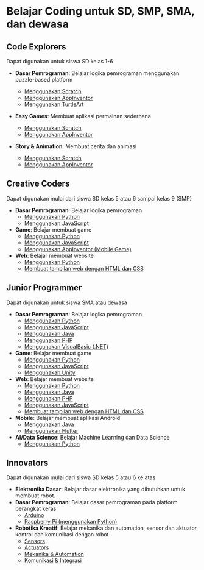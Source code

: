 # Belajar Coding untuk SD, SMP, SMA, dan dewasa

## Code Explorers
Dapat digunakan untuk siswa SD kelas 1-6
- **Dasar Pemrograman**:
Belajar logika pemrograman menggunakan puzzle-based platform
	- [Menggunakan Scratch](Puzzle-based/Dasar-Pemrograman-Scratch.md)
	- [Menggunakan AppInventor](Puzzle-based/Dasar-Pemrograman-AppInventor.md)
	- [Menggunakan TurtleArt](Puzzle-based/Dasar-Pemrograman-TurtleArt.md)

- **Easy Games**:
Membuat aplikasi permainan sederhana
	- [Menggunakan Scratch](Puzzle-based/Easy-Games-Scratch.md)
	- [Menggunakan AppInventor](Puzzle-based/Easy-Games-AppInventor.md)
		
- **Story & Animation**:
Membuat cerita dan animasi
	- [Menggunakan Scratch](Puzzle-based/StoryAnimation-Scratch.md)
	- [Menggunakan AppInventor](Puzzle-based/StoryAnimation-AppInventor.md)

## Creative Coders
Dapat digunakan mulai dari siswa SD kelas 5 atau 6 sampai kelas 9 (SMP)
- **Dasar Pemrograman**:
Belajar logika pemrograman
	- [Menggunakan Python](Text-based/Dasar-Pemrograman-Python.md)
	- [Menggunakan JavaScript](Text-based/Dasar-Pemrograman-JavaScript.md)
- **Game**:
Belajar membuat game
	- [Menggunakan Python](Text-based/Game-Python.md)
	- [Menggunakan JavaScript](Text-based/Game-JavaScript.md)
	- [Menggunakan AppInventor (Mobile Game)](Text-based/Game-AppInventor.md)
- **Web**:
Belajar membuat website
	- [Menggunakan Python](Text-based/Web-Python.md)
	- [Membuat tampilan web dengan HTML dan CSS](Text-based/Web-HTMLCSS.md)

## Junior Programmer
Dapat digunakan untuk siswa SMA atau dewasa
- **Dasar Pemrograman**:
Belajar logika pemrograman
	- [Menggunakan Python](Text-based/Dasar-Pemrograman-Python.md)
	- [Menggunakan JavaScript](Text-based/Dasar-Pemrograman-JavaScript.md)
	- [Menggunakan Java](Text-based/Dasar-Pemrograman-Java.md)
	- [Menggunakan PHP](Text-based/Dasar-Pemrograman-PHP.md)
	- [Menggunakan VisualBasic (.NET)](Text-based/Dasar-Pemrograman-VB.md)
- **Game**:
Belajar membuat game
	- [Menggunakan Python](Text-based/Game-Python.md)
	- [Menggunakan JavaScript](Text-based/Game-JavaScript.md)
	- [Menggunakan Unity](Text-based/Game-Unity.md)
- **Web**:
Belajar membuat website
	- [Menggunakan Python](Text-based/Web-Python.md)
	- [Menggunakan Java](Text-based/Web-Java.md)
	- [Menggunakan PHP](Text-based/Web-PHP.md)
	- [Menggunakan JavaScript](Text-based/Web-JavaScript.md)
	- [Membuat tampilan web dengan HTML dan CSS](Text-based/Web-HTMLCSS.md)
- **Mobile**:
Belajar membuat aplikasi Android
	- [Menggunakan Java](Text-based/Mobile-Java.md)
	- [Menggunakan Flutter](Text-based/Mobile-Flutter.md)
- **AI/Data Science**: 
Belajar Machine Learning dan Data Science
	- [Menggunakan Python](Text-based/MLDS-Python.md)

## Innovators
Dapat digunakan mulai dari siswa SD kelas 5 atau 6 ke atas
- **Elektronika Dasar**:
Belajar dasar elektronika yang dibutuhkan untuk membuat robot.
- **Dasar Pemrograman**: 
Belajar dasar pemrograman pada platform perangkat keras
	- [Arduino](Hardware/Dasar-Pemrograman-Arduino.md)
	- [Raspberry Pi (menggunakan Python)](Hardware/Dasar-Pemrograman-RaspberryPi.md)
- **Robotika Kreatif**:
Belajar mekanika dan automation, sensor dan aktuator, kontrol dan komunikasi dengan robot
	- [Sensors](Hardware/Sensors.md)
	- [Actuators](Hardware/Actuators.md)
	- [Mekanika & Automation](Hardware/MechanicAutomation.md)
	- [Komunikasi & Integrasi](Hardware/Connectivity.md)

